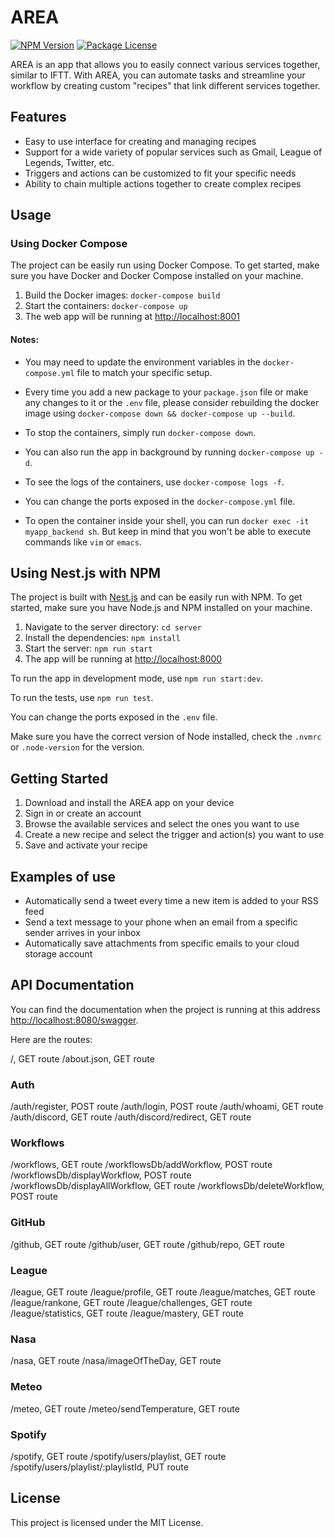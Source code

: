 # AREA

<a href="https://www.npmjs.com/~nestjscore" target="_blank"><img src="https://img.shields.io/npm/v/@nestjs/core.svg" alt="NPM Version" /></a>
<a href="https://www.npmjs.com/~nestjscore" target="_blank"><img src="https://img.shields.io/npm/l/@nestjs/core.svg" alt="Package License" /></a>

AREA is an app that allows you to easily connect various services together, similar to IFTT. With AREA, you can automate tasks and streamline your workflow by creating custom "recipes" that link different services together.

## Features

-   Easy to use interface for creating and managing recipes
-   Support for a wide variety of popular services such as Gmail, League of Legends, Twitter, etc.
-   Triggers and actions can be customized to fit your specific needs
-   Ability to chain multiple actions together to create complex recipes

## Usage

### Using Docker Compose

The project can be easily run using Docker Compose. To get started, make sure you have Docker and Docker Compose installed on your machine.

1.  Build the Docker images: `docker-compose build`
2.  Start the containers: `docker-compose up`
3.  The web app will be running at [http://localhost:8001](http://localhost:8001/)

#### Notes:

- You may need to update the environment variables in the `docker-compose.yml` file to match your specific setup.

- Every time you add a new package to your `package.json` file or make any changes to it or the `.env` file, please consider rebuilding the docker image using `docker-compose down && docker-compose up --build`.

- To stop the containers, simply run `docker-compose down`.

- You can also run the app in background by running `docker-compose up -d`.

- To see the logs of the containers, use `docker-compose logs -f`.

- You can change the ports exposed in the `docker-compose.yml` file.

- To open the container inside your shell, you can run `docker exec -it myapp_backend sh`. But keep in mind that you won't be able to execute commands like `vim` or `emacs`.

## Using Nest.js with NPM

The project is built with [Nest.js](https://nestjs.com/) and can be easily run with NPM. To get started, make sure you have Node.js and NPM installed on your machine.

1.  Navigate to the server directory: `cd server`
3.  Install the dependencies: `npm install`
4.  Start the server: `npm run start`
5.  The app will be running at [http://localhost:8000](http://localhost:8000/)

To run the app in development mode, use `npm run start:dev`.

To run the tests, use `npm run test`.

You can change the ports exposed in the `.env` file.

Make sure you have the correct version of Node installed, check the `.nvmrc` or `.node-version` for the version.

## Getting Started

1.  Download and install the AREA app on your device
2.  Sign in or create an account
3.  Browse the available services and select the ones you want to use
4.  Create a new recipe and select the trigger and action(s) you want to use
5.  Save and activate your recipe

## Examples of use

-   Automatically send a tweet every time a new item is added to your RSS feed
-   Send a text message to your phone when an email from a specific sender arrives in your inbox
-   Automatically save attachments from specific emails to your cloud storage account

## API Documentation

You can find the documentation when the project is running at this address [http://localhost:8080/swagger](http://localhost:8080/swagger).

Here are the routes:

/, GET route
/about.json, GET route

### Auth

/auth/register, POST route
/auth/login, POST route
/auth/whoami, GET route
/auth/discord, GET route
/auth/discord/redirect, GET route

### Workflows

/workflows, GET route
/workflowsDb/addWorkflow, POST route
/workflowsDb/displayWorkflow, POST route
/workflowsDb/displayAllWorkflow, GET route
/workflowsDb/deleteWorkflow, POST route

### GitHub

/github, GET route
/github/user, GET route
/github/repo, GET route

### League

/league, GET route
/league/profile, GET route
/league/matches, GET route
/league/rankone, GET route
/league/challenges, GET route
/league/statistics, GET route
/league/mastery, GET route

### Nasa

/nasa, GET route
/nasa/imageOfTheDay, GET route

### Meteo

/meteo, GET route
/meteo/sendTemperature, GET route

### Spotify

/spotify, GET route
/spotify/users/playlist, GET route
/spotify/users/playlist/:playlistId, PUT route

## License

This project is licensed under the MIT License.
